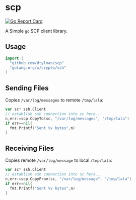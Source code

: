 # scp

[![Go Report Card](https://goreportcard.com/badge/github.com/dtylman/scp)](https://goreportcard.com/report/github.com/dtylman/scp)

A Simple `go` SCP client library.

## Usage

```go
import (
  "github.com/dtylman/scp"
  "golang.org/x/crypto/ssh"
)
```

## Sending Files

Copies `/var/log/messages` to remote `/tmp/lala`:

```go
var sc* ssh.Client
// establish ssh connection into sc here...
n,err:=scp.CopyTo(sc, "/var/log/messages", "/tmp/lala")
if err==nil{
  fmt.Printf("Sent %v bytes",n)
}
```

## Receiving Files

Copies remote `/var/log/message` to local `/tmp/lala`:

```go
var sc* ssh.Client
// establish ssh connection into sc here...
n,err:=scp.CopyFrom(sc, "/var/log/message", "/tmp/lala")
if err==nil{
  fmt.Printf("Sent %v bytes",n)
}
```


